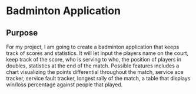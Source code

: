 # Badminton Application

## Purpose
For my project, I am going to create a badminton application that keeps track of scores and statistics. 
It will let input the players name on the court, keep track of the score,
who is serving to who, the position of players in doubles, statistics at the end of the match. 
Possible features includes a chart visualizing the points differential throughout the match,
service ace tracker, service fault tracker, longest rally of the match, a table that displays win/loss percentage against people that played. 

